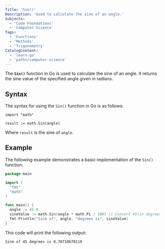 ```yaml
---
Title: 'Sin()'
Description: 'Used to calculate the sine of an angle.'
Subjects:
  - 'Code Foundations'
  - 'Computer Science'
Tags:
  - 'Functions'
  - 'Methods'
  - 'Trigonometry'
CatalogContent:
  - 'learn-go'
  - 'paths/computer-science'
---
```


The **`Sin()`** function in Go is used to calculate the sine of an angle. It returns the sine value of the specified angle given in radians.

## Syntax

The syntax for using the `Sin()` function in Go is as follows:

```pseudo
import "math"

result := math.Sin(angle)
```

Where `result` is the sine of `angle`.

## Example

The following example demonstrates a basic implementation of the `Sin()` function:

```go
package main

import (
  "fmt"
  "math"
)

func main() {
  angle := 45.0
  sineValue := math.Sin(angle * math.Pi / 180) // Convert 45(in degrees) to radians
  fmt.Println("Sine of", angle, "degrees is", sineValue)
}
```

This code will print the following output:

```
Sine of 45 degrees is 0.70710678118
```
